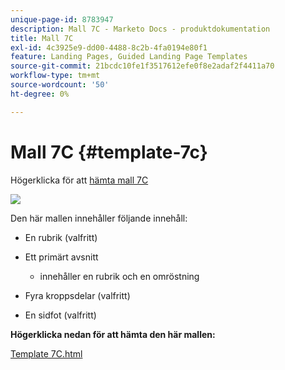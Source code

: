 ```yaml
---
unique-page-id: 8783947
description: Mall 7C - Marketo Docs - produktdokumentation
title: Mall 7C
exl-id: 4c3925e9-dd00-4488-8c2b-4fa0194e80f1
feature: Landing Pages, Guided Landing Page Templates
source-git-commit: 21bcdc10fe1f3517612efe0f8e2adaf2f4411a70
workflow-type: tm+mt
source-wordcount: '50'
ht-degree: 0%

---
```


# Mall 7C {#template-7c}

Högerklicka för att [hämta mall 7C](https://experienceleague.adobe.com/landing/marketo/lp-templates/template-7c.html?lang=sv-SE)

![](assets/image2015-7-29-14-3a37-3a3.png)

Den här mallen innehåller följande innehåll:

* En rubrik (valfritt)
* Ett primärt avsnitt

   * innehåller en rubrik och en omröstning

* Fyra kroppsdelar (valfritt)
* En sidfot (valfritt)

**Högerklicka nedan för att hämta den här mallen:**

[Template 7C.html](https://experienceleague.adobe.com/landing/marketo/lp-templates/template-7c.html?lang=sv-SE)

